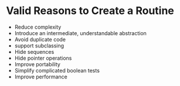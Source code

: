 # Valid Reasons to Create a Routine
- Reduce complexity
- Introduce an intermediate, understandable abstraction
- Avoid duplicate code
- support subclassing 
- Hide sequences
- Hide pointer operations
- Improve portability
- Simplify complicated boolean tests
- Improve performance